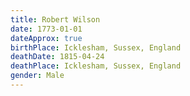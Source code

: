 ```yaml
---
title: Robert Wilson
date: 1773-01-01
dateApprox: true
birthPlace: Icklesham, Sussex, England
deathDate: 1815-04-24
deathPlace: Icklesham, Sussex, England
gender: Male
---
```

